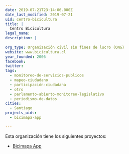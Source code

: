 ```yaml
---
date: 2019-07-21T23:14:06.000Z
date_last_modified: 2019-07-21
uid: centro-bicicultura
title: |
  Centro Bicicultura
legal_name: 
description: |
  
org_type: Organización civil sin fines de lucro (ONG)
website: www.bicicultura.cl
year_founded: 2006
facebook: 
twitter: 
tags:
  - monitoreo-de-servicios-publicos
  - mapeo-ciudadano
  - participación-ciudadana
  - otro
  - parlamento-abierto-monitoreo-legislativo
  - periodismo-de-datos
cities: 
  - Santiago
projects_uids:
  - bicimapa-app

---
```


Esta organización tiene los siguientes proyectos:

- [Bicimapa App](/proyectos/bicimapa-app)
